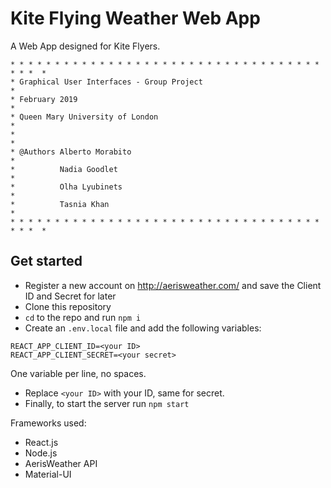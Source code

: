 # Kite Flying Weather Web App

A Web App designed for Kite Flyers.

```
* * * * * * * * * * * * * * * * * * * * * * * * * * * * * * * * * * * * * *  *
* Graphical User Interfaces - Group Project                                  *
* February 2019                                                              *
* Queen Mary University of London                                            *
*                                                                            *
* @Authors Alberto Morabito                                                  *
*          Nadia Goodlet                                                     *
*          Olha Lyubinets                                                    *
*          Tasnia Khan                                                       *
* * * * * * * * * * * * * * * * * * * * * * * * * * * * * * * * * * * * * *  *
```

## Get started

- Register a new account on http://aerisweather.com/ and save the Client ID and Secret for later
- Clone this repository
- `cd` to the repo and run `npm i`
- Create an `.env.local` file and add the following variables:

```
REACT_APP_CLIENT_ID=<your ID>
REACT_APP_CLIENT_SECRET=<your secret>
```

One variable per line, no spaces.

- Replace `<your ID>` with your ID, same for secret.
- Finally, to start the server run `npm start`

Frameworks used:

- React.js
- Node.js
- AerisWeather API
- Material-UI

